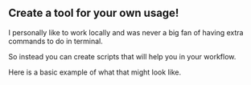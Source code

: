## Create a tool for your own usage!

I personally like to work locally and was never a big fan of having extra commands to do in terminal. 

So instead you can create scripts that will help you in your workflow. 

Here is a basic example of what that might look like. 
